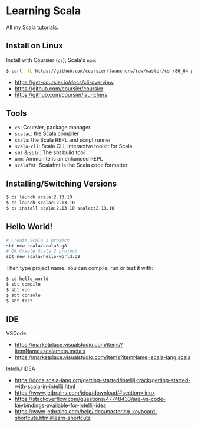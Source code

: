 # Learning Scala

All my Scala tutorials.

## Install on Linux

Install with Coursier (`cs`), Scala's `npm`:

```bash
$ curl -fL https://github.com/coursier/launchers/raw/master/cs-x86_64-pc-linux.gz | gzip -d > cs && chmod +x cs && ./cs setup
```

- https://get-coursier.io/docs/cli-overview
- https://github.com/coursier/coursier
- https://github.com/coursier/launchers

## Tools

- `cs`: Coursier, package manager
- `scalac`: the Scala compiler
- `scala`: the Scala REPL and script runner
- `scala-cli`: Scala CLI, interactive toolkit for Scala
- `sbt` & `sbtn`: The sbt build tool
- `amm`: Ammonite is an enhanced REPL
- `scalafmt`: Scalafmt is the Scala code formatter

## Installing/Switching Versions

```bash
$ cs launch scala:2.13.10
$ cs launch scalac:2.13.10
$ cs install scala:2.13.10 scalac:2.13.10
```

## Hello World!

```bash
# Create Scala 3 project
sbt new scala/scala3.g8
# OR Create Scala 2 project
sbt new scala/hello-world.g8
```

Then type project name. You can compile, run or test it with:

```bash
$ cd hello_world
$ sbt compile
$ sbt run
$ sbt console
$ sbt test
```

## IDE

VSCode:

- https://marketplace.visualstudio.com/items?itemName=scalameta.metals
- https://marketplace.visualstudio.com/items?itemName=scala-lang.scala

IntelliJ IDEA

- https://docs.scala-lang.org/getting-started/intellij-track/getting-started-with-scala-in-intellij.html
- https://www.jetbrains.com/idea/download/#section=linux
- https://stackoverflow.com/questions/47748433/are-vs-code-keybindings-available-for-intellij-idea
- https://www.jetbrains.com/help/idea/mastering-keyboard-shortcuts.html#learn-shortcuts
